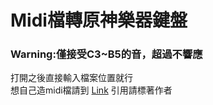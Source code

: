 # Midi檔轉原神樂器鍵盤

### Warning:僅接受C3~B5的音，超過不響應
打開之後直接輸入檔案位置就行  
想自己造midi檔請到 [Link](https://signal.vercel.app/edit)
引用請標著作者

